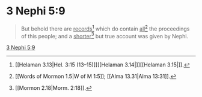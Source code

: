 # 3 Nephi 5:9

> But behold there are <u>records</u>[^a] which do contain <u>all</u>[^b] the proceedings of this people; and a <u>shorter</u>[^c] but true account was given by Nephi.

[3 Nephi 5:9](https://www.churchofjesuschrist.org/study/scriptures/bofm/3-ne/5?lang=eng&id=p9#p9)


[^a]: [[Helaman 3.13|Hel. 3:15 (13–15)]][[Helaman 3.14|]][[Helaman 3.15|]].  
[^b]: [[Words of Mormon 1.5|W of M 1:5]]; [[Alma 13.31|Alma 13:31]].  
[^c]: [[Mormon 2.18|Morm. 2:18]].  

